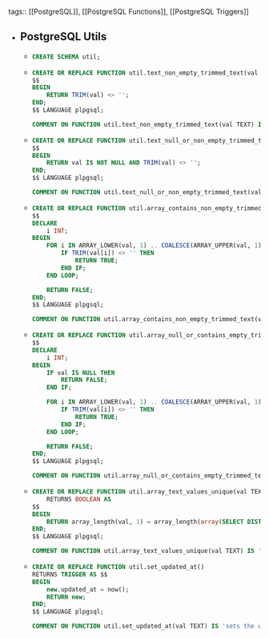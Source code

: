 tags:: [[PostgreSQL]], [[PostgreSQL Functions]], [[PostgreSQL Triggers]]

- ## PostgreSQL Utils
	- ```sql
	  CREATE SCHEMA util;
	  ```
	- ```sql
	  CREATE OR REPLACE FUNCTION util.text_non_empty_trimmed_text(val TEXT) RETURNS BOOLEAN AS
	  $$
	  BEGIN
	      RETURN TRIM(val) <> '';
	  END;
	  $$ LANGUAGE plpgsql;
	  
	  COMMENT ON FUNCTION util.text_non_empty_trimmed_text(val TEXT) IS 'checks if the text is non-empty after removing leading and trailing spaces';
	  ```
	- ```sql
	  CREATE OR REPLACE FUNCTION util.text_null_or_non_empty_trimmed_text(val TEXT) RETURNS BOOLEAN AS
	  $$
	  BEGIN
	      RETURN val IS NOT NULL AND TRIM(val) <> '';
	  END;
	  $$ LANGUAGE plpgsql;
	  
	  COMMENT ON FUNCTION util.text_null_or_non_empty_trimmed_text(val TEXT) IS 'checks if the text is null or non-empty after removing leading and trailing spaces';
	  ```
	- ```sql
	  CREATE OR REPLACE FUNCTION util.array_contains_non_empty_trimmed_text(val TEXT[]) RETURNS BOOLEAN AS
	  $$
	  DECLARE
	      i INT;
	  BEGIN
	      FOR i IN ARRAY_LOWER(val, 1) .. COALESCE(ARRAY_UPPER(val, 1), 0) LOOP
	          IF TRIM(val[i]) <> '' THEN
	              RETURN TRUE;
	          END IF;
	      END LOOP;
	  
	      RETURN FALSE;
	  END;
	  $$ LANGUAGE plpgsql;
	  
	  COMMENT ON FUNCTION util.array_contains_non_empty_trimmed_text(val TEXT) IS 'checks if the text array contains any non-empty text after removing leading and trailing spaces';
	  ```
	- ```sql
	  CREATE OR REPLACE FUNCTION util.array_null_or_contains_empty_trimmed_text(val TEXT[]) RETURNS BOOLEAN AS
	  $$
	  DECLARE
	      i INT;
	  BEGIN
	      IF val IS NULL THEN
	          RETURN FALSE;
	      END IF;
	  
	      FOR i IN ARRAY_LOWER(val, 1) .. COALESCE(ARRAY_UPPER(val, 1), 0) LOOP
	          IF TRIM(val[i]) <> '' THEN
	              RETURN TRUE;
	          END IF;
	      END LOOP;
	  
	      RETURN FALSE;
	  END;
	  $$ LANGUAGE plpgsql;
	  
	  COMMENT ON FUNCTION util.array_null_or_contains_empty_trimmed_text(val TEXT) IS 'checks if the text array is null or contains any non-empty text after removing leading and trailing spaces';
	  ```
	- ```sql
	  CREATE OR REPLACE FUNCTION util.array_text_values_unique(val TEXT[])
	      RETURNS BOOLEAN AS
	  $$
	  BEGIN
	      RETURN array_length(val, 1) = array_length(array(SELECT DISTINCT unnest(val)), 1);
	  END;
	  $$ LANGUAGE plpgsql;
	  
	  COMMENT ON FUNCTION util.array_text_values_unique(val TEXT) IS 'checks if all the values in a text array unique';
	  ```
	- ```sql
	  CREATE OR REPLACE FUNCTION util.set_updated_at()
	  RETURNS TRIGGER AS $$
	  BEGIN
	      new.updated_at = now();
	      RETURN new;
	  END;
	  $$ LANGUAGE plpgsql;
	  
	  COMMENT ON FUNCTION util.set_updated_at(val TEXT) IS 'sets the updated_at timestamp on a table on update';
	  ```